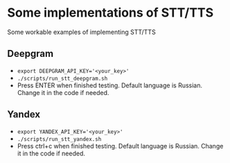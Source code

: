 # Some implementations of STT/TTS

Some workable examples of implementing STT/TTS

## Deepgram

- `export DEEPGRAM_API_KEY='<your_key>'`
- `./scripts/run_stt_deepgram.sh`
- Press ENTER when finished testing. Default language is Russian. Change it in the code if needed.

## Yandex

- `export YANDEX_API_KEY='<your_key>'`
- `./scripts/run_stt_yandex.sh`
- Press ctrl+c when finished te[](https://)sting. Default language is Russian. Change it in the code if needed.
